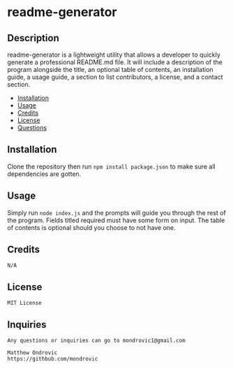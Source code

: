 
  # readme-generator

  ## Description

  readme-generator is a lightweight utility that allows a developer to quickly generate a professional README.md file. It will include a description of the program alongside the title, an optional table of contents, an installation guide, a usage guide, a section to list contributors, a license, and a contact section.

  
  * [Installation](#installation)
  * [Usage](#usage)
  * [Credits](#Credits)
  * [License](#License)
  * [Questions](#questions)
  

  ## Installation

  Clone the repository then run `npm install package.json` to make sure all dependencies are gotten.


  ## Usage

  Simply run `node index.js` and the prompts will guide you through the rest of the program. Fields titled required must have some form on input. The table of contents is optional should you choose to not have one.


  ## Credits

  
  
  
    N/A
    
  


  ## License

  
  
    MIT License
    
  


  ## Inquiries

  
  
    Any questions or inquiries can go to mondrovic1@gmail.com

    Matthew Ondrovic
    https://githbub.com/mondrovic
    
  
